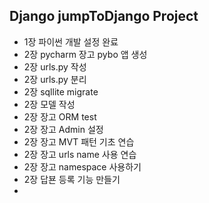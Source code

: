 ## Django jumpToDjango Project
- 1장 파이썬 개발 설정 완료
- 2장 pycharm 장고 pybo 앱 생성
- 2장 urls.py 작성
- 2장 urls.py 분리
- 2장 sqllite migrate
- 2장 모델 작성
- 2장 장고 ORM test
- 2장 장고 Admin 설정
- 2장 장고 MVT 패턴 기초 연습
- 2장 장고 urls name 사용 연습
- 2장 장고 namespace 사용하기
- 2장 답뵨 등록 기능 만들기
- 